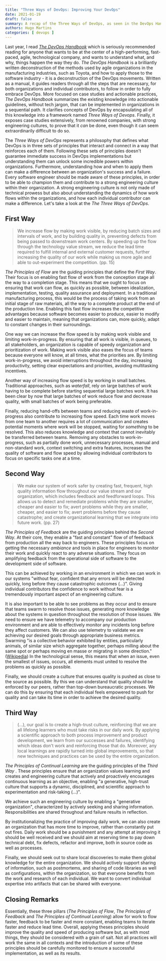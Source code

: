 ```yaml
---
title: "Three Ways of DevOps: Improving Your DevOps"
date: 2021-01-19
draft: false
summary: A recap of the Three Ways of DevOps, as seen in the DevOps Handbook. In this essay we'll go through _The Principles of Flow_, _The Principles of Feedback_ and _The Principles of Continual Learning_, and what they represent in DevOps.
authors: Hugo Martins
categories: [ devops ]
---
```


Last year, I read [ _The DevOps Handbook_](https://www.amazon.com/DevOps-Handbook-World-Class-Reliability-Organizations/dp/1942788002) which is seriously recommended reading for anyone that wants to be at the center of a high-performing, fast-paced, agile, technological company, and wants to understand what, and why, things happen the way they do. _The DevOps Handbook_ is a brilliantly written deconstruction of the methods used by agile organizations in the manufacturing industries, such as Toyota, and how to apply those to the software industry - it is a deconstruction of the DevOps movements. Written as a manual, it guides readers through all the steps that are necessary, for both organizations and individual contributors, to follow in order to fully embrace DevOps. More focused on case studies and actionable practices, _The DevOps Handbook_ summarizes the existing knowledge into actionable guidelines, without tech jargon, that can be implemented in organizations in a sequential path. It clarifies concepts of DevOps by encapsulating all of this knowledge into a framework named _Three Ways of Devops_. Finally, it exposes case studies extensively, from renowned companies, with strong engineering cultures, to prove that it _can_ be done, even though it can seem extraordinarily difficult to do so.

The _Three Ways of DevOps_ represents a philosophy that defines what DevOps is in three sets of principles that interact and connect in a way that reinforces each of them. Following these sets of principles doesn't guarantee immediate success in DevOps implementations but understanding them can unlock some incredible powers within organizations. Furthermore, understanding how and when to apply them can make a difference between an organization's success and a failure. Every software engineer should be made aware of these principles, in order to be able to champion them and contribute to a strong engineering culture within their organization. A strong engineering culture is not only made of technical prowess but also about understanding the dynamics of how work flows within the organizations, and how each individual contributor can make a difference. Let's take a look at the _The Three Ways of DevOps_.

## First Way

> We increase flow by making work visible, by reducing batch sizes and intervals of work, and by building quality in, preventing defects from being passed to downstream work centers. By speeding up the flow through the technology value stream, we reduce the lead time required to fulfill internal and external customer requests, further increasing the quality of our work while making us more agile and able to out-experiment the competition. (pp. 15)

_The Principles of Flow_ are the guiding principles that define the _First Way_. Their focus is on enabling fast flow of work from the conception stage all the way to a completion stage. This means that we ought to focus on ensuring that work can flow, as quickly as possible, between idealization, implementation, testing, quality assurance and deployment. In a traditional manufacturing process, this would be the process of taking work from an initial stage of raw materials, all the way to a complete product at the end of the production line. Enabling this fast flow increases the competitive advantages because software becomes easier to produce, easier to modify and easier to maintain, meaning that organizations can, more quickly, adapt to constant changes in their surroundings.

One way we can increase the flow speed is by making work visible and limiting work-in-progress. By ensuring that all work is visible, in queues, to all stakeholders, an organization is capable of speedy organization and prioritization of work. Making work visible also eases the focus of teams because everyone will know, at all times, what the priorities are. By limiting work-in-progress, we avoid interruptions throughout the day, increasing productivity, setting clear expectations and priorities, avoiding multitasking incentives.

Another way of increasing flow speed is by working in small batches. Traditional approaches, such as _waterfall_, rely on large batches of work having to be complete before starting sequential large batches work. It has been clear by now that large batches of work reduce flow and decrease quality, with small batches of work being preferable.

Finally, reducing hand-offs between teams and reducing waste of work-in-progress also contribute to increasing flow speed. Each time work moves from one team to another requires a lot of communication and creates potential moments where work will be stopped, waiting for _something_ to be resolved. This also reduces knowledge and context that cannot inevitably be transferred between teams. Removing any obstacles to work-in-progress, such as partially done work, unnecessary processes, manual and non-standard work, context switching and extra features, increases the quality of software and flow speed by allowing individual contributors to focus on specific tasks one at a time.

## Second Way

> We make our system of work safer by creating fast, frequent, high quality information flow throughout our value stream and our organization, which includes feedback and feedforward loops. This allows us to detect and remediate problems while they are smaller, cheaper and easier to fix; avert problems while they are smaller, cheaper, and easier to fix; avert problems before they cause catastrophe; and create organizational learning that we integrate into future work. (pp. 27)

_The Principles of Feedback_  are the guiding principles behind the _Second Way_. At their core, they enable a "fast and constant" flow of of feedback from production all the way back to engineers. These principles focus on getting the necessary _ambiance_ and tools in place for engineers to monitor their work and quickly react to any adverse situations. They focus on amplifying feedback from the operational side of software to the development side of software.

This can be achieved by working in an environment  in which we can work in our systems "without fear, confident that any errors will be detected quickly, long before they cause catastrophic outcomes (...)". Giving individual contributors the confidence to work without fear is a tremendously important aspect of an engineering culture.

It is also important to be able to see problems as they occur and to ensure that teams swarm to resolve those issues, generating more knowledge about the systems in question throughout the resolution of those issues. We need to ensure we have telemetry to accompany our production environment and are able to effectively monitor any incidents long before they affect customers. We can also use telemetry to validate we are achieving our desired goals through appropriate business metrics. Swarming "is a collective behavior exhibited by entities, particularly animals, of similar size which aggregate together, perhaps milling about the same spot or perhaps moving en masse or migrating in some direction." ([Wikipedia](https://en.wikipedia.org/wiki/Swarm_behaviour)) In the technological sense, this means that when an issue, even the smallest of issues, occurs, all elements must united to resolve the problems as quickly as possible.

Finally, we should create a culture that ensures quality is pushed as close to the source as possible. By this we can understand that quality should be enforced by our peers, rather than top-down bureaucratic processes. We can do this by ensuring that each individual feels empowered to push for quality and can take its time in order to achieve the desired quality.

## Third Way

> (...), our goal is to create a high-trust culture, reinforcing that we are all lifelong learners who must take risks in our daily work. By applying a scientific approach to both process improvement and product development, we learn from our successes and failures, identifying which ideas don't work and reinforcing those that do. Moreover, any local learnings are rapidly turned into global improvements, so that new techniques and practices can be used by the entire organization.

_The Principles of Continual Learning_  are the guiding principles of the _Third Way_ . These principles ensure that an organization values learning and creates and engineering culture that actively and proactively encourages continuous learning as an objective, enabling "a generative, high-trust culture that supports a dynamic, disciplined, and scientific approach to experimentation and risk-taking (...)".

We achieve such an engineering culture by enabling a "generative organization", characterized by actively seeking and sharing information. Responsibilities are shared throughout and failure results in reflection.

By institutionalizing the practice of improving daily work, we can also create an organization that has more time to improve, rather than constantly put out fires. Daily work should be a punishment and any attempt at improving it should be well received and we should aim at reserving time to pay down technical debt, fix defects, refactor and improve, both in source code as well as processes.

Finally, we should seek out to share local discoveries to make them global knowledge for the entire organization. We should actively support sharing of information, such as postmortems, and sharing of code libraries as well as configurations, within the organization, so that everyone benefits from the work and research of each individual. We want to convert individual expertise into artifacts that can be shared with everyone.

## Closing Remarks

Essentially, these three pillars (_The Principles of Flow_, _The Principles of Feedback_ and _The Principles of Continual Learning_) allow for work to flow faster, feedback to be faster and more constant, enabling teams to iterate faster and reduce lead time. Overall, applying theses principles should improve the quality and speed of producing software but, as with most things, they should be considered with a grain of salt. Not all practices will work the same in all contexts and the introduction of some of these principles should be carefully monitored to ensure a successful implementation, as well as its results.
